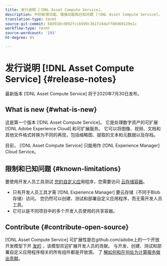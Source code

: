 ```yaml
---
title: 发行说明 [!DNL Asset Compute Service]。
description: 中的新增功能、增强功能和已知问题 [!DNL Asset Compute Service]。
translation-type: tm+mt
source-git-commit: 68d910cd092fccb599c361f24daff80460129e1c
workflow-type: tm+mt
source-wordcount: '193'
ht-degree: 0%

---
```



# 发行说明 [!DNL Asset Compute Service] {#release-notes}

最新版本 [!DNL Asset Compute Service] 将于2020年7月30日发布。

<!--

To test your custom applications with the [developer tool](https://github.com/adobe/asset-compute-devtool), you need access to a [cloud storage container](https://github.com/adobe/asset-compute-devtool#prerequisites). Currently, Adobe supports Azure Blob Storage and AWS S3.

>[!NOTE]
>
>Cloud storage access is only required for using the developer tool. You can still create, test and deploy custom applications with out using the developer tool.
-->

## What is new {#what-is-new}

这是第一个版本 [!DNL Asset Compute Service]。 它是处理数字资产的可扩展 [!DNL Adobe Experience Cloud] 和可扩展服务。 它可以将图像、视频、文档和其他文件格式转换为不同的再现，包括缩略图、提取的文本和元数据以及存档。

目前， [!DNL Asset Compute Service] 只能用作 [!DNL Experience Manager] Cloud Service。

## 限制和已知问题 {#known-limitations}

要使用开发人员工具测试 [您的自定义应](https://github.com/adobe/asset-compute-devtool)用程序，您需要访问 [云存储容器](https://github.com/adobe/asset-compute-devtool#prerequisites)。

* 只有开发人员工具才需 [!DNL Experience Manager] 要云存储（不同于Blob存储）访问。 您仍然可以创建、测试和部署自定义应用程序，而无需开发人员工具。
* 它可以是不同项目中的多个开发人员使用的共享容器。

## Contribute {#contribute-open-source}

[!DNL Asset Compute Service] 可扩展性是在github.com/adobe上的一个开放开发模型下开 [发的](https://github.com/adobe) ，该模型欢迎扩展开发人员的贡献。 与开发、创建、测试和部署自定义应用程序相关的所有组件都是开放源。 了 [解如何和在何处为计算服务做出贡献](contribute-to-compute-service.md)。

<!-- **TBD:**
* Are we versioning the releases?
* Is there any compatibility information to be added? With Project Firefly versions, or AEMaaCS releases, or other offerings/integrations such as InDesign Server?
-->
